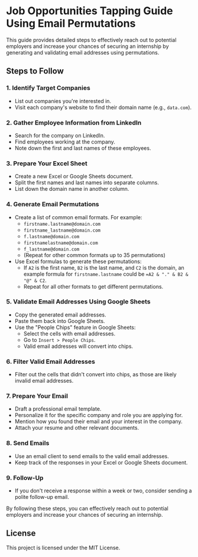 # Job Opportunities Tapping Guide Using Email Permutations

This guide provides detailed steps to effectively reach out to potential employers and increase your chances of securing an internship by generating and validating email addresses using permutations.

## Steps to Follow

### 1. Identify Target Companies
- List out companies you're interested in.
- Visit each company's website to find their domain name (e.g., `data.com`).

### 2. Gather Employee Information from LinkedIn
- Search for the company on LinkedIn.
- Find employees working at the company.
- Note down the first and last names of these employees.

### 3. Prepare Your Excel Sheet
- Create a new Excel or Google Sheets document.
- Split the first names and last names into separate columns.
- List down the domain name in another column.

### 4. Generate Email Permutations
- Create a list of common email formats. For example:
  - `firstname.lastname@domain.com`
  - `firstname_lastname@domain.com`
  - `f.lastname@domain.com`
  - `firstnamelastname@domain.com`
  - `f_lastname@domain.com`
  - (Repeat for other common formats up to 35 permutations)
- Use Excel formulas to generate these permutations:
  - If `A2` is the first name, `B2` is the last name, and `C2` is the domain, an example formula for `firstname.lastname` could be `=A2 & "." & B2 & "@" & C2`.
  - Repeat for all other formats to get different permutations.

### 5. Validate Email Addresses Using Google Sheets
- Copy the generated email addresses.
- Paste them back into Google Sheets.
- Use the "People Chips" feature in Google Sheets:
  - Select the cells with email addresses.
  - Go to `Insert > People Chips`.
  - Valid email addresses will convert into chips.

### 6. Filter Valid Email Addresses
- Filter out the cells that didn't convert into chips, as those are likely invalid email addresses.

### 7. Prepare Your Email
- Draft a professional email template.
- Personalize it for the specific company and role you are applying for.
- Mention how you found their email and your interest in the company.
- Attach your resume and other relevant documents.

### 8. Send Emails
- Use an email client to send emails to the valid email addresses.
- Keep track of the responses in your Excel or Google Sheets document.

### 9. Follow-Up
- If you don't receive a response within a week or two, consider sending a polite follow-up email.

By following these steps, you can effectively reach out to potential employers and increase your chances of securing an internship.

## License
This project is licensed under the MIT License.
